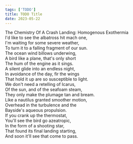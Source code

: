 ```yaml
---
tags: ['TODO']
title: TODO Title
date: 2023-05-22
---
```


The Chemistry Of A Crash Landing: Homogenous Exothermia  
I'd like to see the albatross hit mach one,  
I'm waiting for some severe weather,  
To turn it to a falling fragment of our sun.  
The ocean wind billows underwing,  
A bird like a plane, that's only short  
The hum of the engine as it sings.  
A silent glide into an endless night,  
In avoidance of the day, fir the wings  
That hold it up are so susceptible to light.  
We don't need a retelling of Icarus,  
Of the sun, and of the seafoam steam,  
They only make the plumage tan and bream.  
Like a nautilus granted smoother motion,  
Overhead in the turbulence and the  
Bayside's aqueous propulsion.  
If you crank up the thermostat,  
You'll see the bird go azeatropic,  
In the form of a shooting star,  
That found its final landing starting,  
And soon it'll see that come to pass.  
